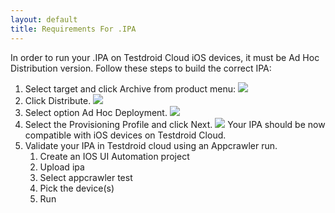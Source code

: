 ```yaml
---
layout: default
title: Requirements For .IPA
---
```


In order to run your .IPA on Testdroid Cloud iOS devices, it must be Ad Hoc Distribution version. Follow these steps to build the correct IPA:

1. Select target and click Archive from product menu:
    ![]({{site.github.url}}/assets/appium/ipa-requirements-archive.png)
1. Click Distribute.
    ![]({{site.github.url}}/assets/appium/ipa-requirements-distribute.png)
1. Select option Ad Hoc Deployment.
    ![]({{site.github.url}}/assets/appium/ipa-requirements-adhoc-deployment.png)
1. Select the Provisioning Profile and click Next.
    ![]({{site.github.url}}/assets/appium/ipa-requirements-provisioning-profile.png)
   Your IPA should be now compatible with iOS devices on Testdroid Cloud.  
1. Validate your IPA in Testdroid cloud using an Appcrawler run.
   1. Create an IOS UI Automation project
   1. Upload ipa
   1. Select appcrawler test
   1. Pick the device(s)
   1.  Run